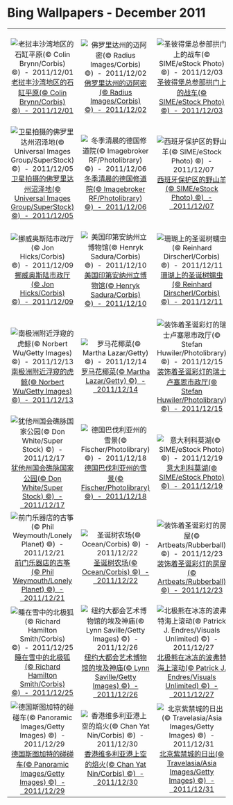 # Bing Wallpapers - December 2011

| | | | |
|:-------------------------:|:-------------------------:|:-------------------------:|:-------------------------:|
| ![老挝丰沙湾地区的石缸平原(© Colin Brynn/Corbis) ©)  -  2011/12/01](https://bing.ee123.net/img/cn/fhd/2011/12/01.jpg)[老挝丰沙湾地区的石缸平原(© Colin Brynn/Corbis) ©)  -  2011/12/01](https://bing.ee123.net/img/cn/fhd/2011/12/01.jpg) | ![佛罗里达州的迈阿密(© Radius Images/Corbis) ©)  -  2011/12/02](https://bing.ee123.net/img/cn/fhd/2011/12/02.jpg)[佛罗里达州的迈阿密(© Radius Images/Corbis) ©)  -  2011/12/02](https://bing.ee123.net/img/cn/fhd/2011/12/02.jpg) | ![圣彼得堡总参部拱门上的战车(© SIME/eStock Photo) ©)  -  2011/12/03](https://bing.ee123.net/img/cn/fhd/2011/12/03.jpg)[圣彼得堡总参部拱门上的战车(© SIME/eStock Photo) ©)  -  2011/12/03](https://bing.ee123.net/img/cn/fhd/2011/12/03.jpg) | ![加州太浩湖翡翠岛的日出(© Don Smith/Getty Images) ©)  -  2011/12/04](https://bing.ee123.net/img/cn/fhd/2011/12/04.jpg)[加州太浩湖翡翠岛的日出(© Don Smith/Getty Images) ©)  -  2011/12/04](https://bing.ee123.net/img/cn/fhd/2011/12/04.jpg) |
| ![卫星拍摄的佛罗里达州沼泽地(© Universal Images Group/SuperStock) ©)  -  2011/12/05](https://bing.ee123.net/img/cn/fhd/2011/12/05.jpg)[卫星拍摄的佛罗里达州沼泽地(© Universal Images Group/SuperStock) ©)  -  2011/12/05](https://bing.ee123.net/img/cn/fhd/2011/12/05.jpg) | ![冬季清晨的德国修道院(© Imagebroker RF/Photolibrary) ©)  -  2011/12/06](https://bing.ee123.net/img/cn/fhd/2011/12/06.jpg)[冬季清晨的德国修道院(© Imagebroker RF/Photolibrary) ©)  -  2011/12/06](https://bing.ee123.net/img/cn/fhd/2011/12/06.jpg) | ![西班牙保护区的野山羊(© SIME/eStock Photo) ©)  -  2011/12/07](https://bing.ee123.net/img/cn/fhd/2011/12/07.jpg)[西班牙保护区的野山羊(© SIME/eStock Photo) ©)  -  2011/12/07](https://bing.ee123.net/img/cn/fhd/2011/12/07.jpg) | ![两只绿领吸蜜鹦鹉(© Gary Vestal/Getty Images) ©)  -  2011/12/08](https://bing.ee123.net/img/cn/fhd/2011/12/08.jpg)[两只绿领吸蜜鹦鹉(© Gary Vestal/Getty Images) ©)  -  2011/12/08](https://bing.ee123.net/img/cn/fhd/2011/12/08.jpg) |
| ![挪威奥斯陆市政厅(© Jon Hicks/Corbis) ©)  -  2011/12/09](https://bing.ee123.net/img/cn/fhd/2011/12/09.jpg)[挪威奥斯陆市政厅(© Jon Hicks/Corbis) ©)  -  2011/12/09](https://bing.ee123.net/img/cn/fhd/2011/12/09.jpg) | ![美国印第安纳州立博物馆(© Henryk Sadura/Corbis) ©)  -  2011/12/10](https://bing.ee123.net/img/cn/fhd/2011/12/10.jpg)[美国印第安纳州立博物馆(© Henryk Sadura/Corbis) ©)  -  2011/12/10](https://bing.ee123.net/img/cn/fhd/2011/12/10.jpg) | ![珊瑚上的圣诞树蠕虫(© Reinhard Dirscherl/Corbis) ©)  -  2011/12/11](https://bing.ee123.net/img/cn/fhd/2011/12/11.jpg)[珊瑚上的圣诞树蠕虫(© Reinhard Dirscherl/Corbis) ©)  -  2011/12/11](https://bing.ee123.net/img/cn/fhd/2011/12/11.jpg) | ![法国克雷西森林中的栗子(© Stephane Bouilland/Peter Arnold/Photolibrary) ©)  -  2011/12/12](https://bing.ee123.net/img/cn/fhd/2011/12/12.jpg)[法国克雷西森林中的栗子(© Stephane Bouilland/Peter Arnold/Photolibrary) ©)  -  2011/12/12](https://bing.ee123.net/img/cn/fhd/2011/12/12.jpg) |
| ![南极洲附近浮窥的虎鲸(© Norbert Wu/Getty Images) ©)  -  2011/12/13](https://bing.ee123.net/img/cn/fhd/2011/12/13.jpg)[南极洲附近浮窥的虎鲸(© Norbert Wu/Getty Images) ©)  -  2011/12/13](https://bing.ee123.net/img/cn/fhd/2011/12/13.jpg) | ![罗马花椰菜(© Martha Lazar/Getty) ©)  -  2011/12/14](https://bing.ee123.net/img/cn/fhd/2011/12/14.jpg)[罗马花椰菜(© Martha Lazar/Getty) ©)  -  2011/12/14](https://bing.ee123.net/img/cn/fhd/2011/12/14.jpg) | ![装饰着圣诞彩灯的瑞士卢塞恩市政厅(© Stefan Huwiler/Photolibrary) ©)  -  2011/12/15](https://bing.ee123.net/img/cn/fhd/2011/12/15.jpg)[装饰着圣诞彩灯的瑞士卢塞恩市政厅(© Stefan Huwiler/Photolibrary) ©)  -  2011/12/15](https://bing.ee123.net/img/cn/fhd/2011/12/15.jpg) | ![西雅图飞行博物馆(© Ron Koeberer/Getty Images) ©)  -  2011/12/16](https://bing.ee123.net/img/cn/fhd/2011/12/16.jpg)[西雅图飞行博物馆(© Ron Koeberer/Getty Images) ©)  -  2011/12/16](https://bing.ee123.net/img/cn/fhd/2011/12/16.jpg) |
| ![犹他州国会礁脉国家公园(© Don White/Super Stock) ©)  -  2011/12/17](https://bing.ee123.net/img/cn/fhd/2011/12/17.jpg)[犹他州国会礁脉国家公园(© Don White/Super Stock) ©)  -  2011/12/17](https://bing.ee123.net/img/cn/fhd/2011/12/17.jpg) | ![德国巴伐利亚州的雪景(© Fischer/Photolibrary) ©)  -  2011/12/18](https://bing.ee123.net/img/cn/fhd/2011/12/18.jpg)[德国巴伐利亚州的雪景(© Fischer/Photolibrary) ©)  -  2011/12/18](https://bing.ee123.net/img/cn/fhd/2011/12/18.jpg) | ![意大利科莫湖(© SIME/eStock Photo) ©)  -  2011/12/19](https://bing.ee123.net/img/cn/fhd/2011/12/19.jpg)[意大利科莫湖(© SIME/eStock Photo) ©)  -  2011/12/19](https://bing.ee123.net/img/cn/fhd/2011/12/19.jpg) | ![巴黎老佛爷百货公司(© WIN-Initiative/Getty Images) ©)  -  2011/12/20](https://bing.ee123.net/img/cn/fhd/2011/12/20.jpg)[巴黎老佛爷百货公司(© WIN-Initiative/Getty Images) ©)  -  2011/12/20](https://bing.ee123.net/img/cn/fhd/2011/12/20.jpg) |
| ![前门乐器店的古筝(© Phil Weymouth/Lonely Planet) ©)  -  2011/12/21](https://bing.ee123.net/img/cn/fhd/2011/12/21.jpg)[前门乐器店的古筝(© Phil Weymouth/Lonely Planet) ©)  -  2011/12/21](https://bing.ee123.net/img/cn/fhd/2011/12/21.jpg) | ![圣诞树农场(© Ocean/Corbis) ©)  -  2011/12/22](https://bing.ee123.net/img/cn/fhd/2011/12/22.jpg)[圣诞树农场(© Ocean/Corbis) ©)  -  2011/12/22](https://bing.ee123.net/img/cn/fhd/2011/12/22.jpg) | ![装饰着圣诞彩灯的房屋(© Artbeats/Rubberball) ©)  -  2011/12/23](https://bing.ee123.net/img/cn/fhd/2011/12/23.jpg)[装饰着圣诞彩灯的房屋(© Artbeats/Rubberball) ©)  -  2011/12/23](https://bing.ee123.net/img/cn/fhd/2011/12/23.jpg) | ![壁炉中的火焰(© Tetra Images/SuperStock) ©)  -  2011/12/24](https://bing.ee123.net/img/cn/fhd/2011/12/24.jpg)[壁炉中的火焰(© Tetra Images/SuperStock) ©)  -  2011/12/24](https://bing.ee123.net/img/cn/fhd/2011/12/24.jpg) |
| ![睡在雪中的北极狐(© Richard Hamilton Smith/Corbis) ©)  -  2011/12/25](https://bing.ee123.net/img/cn/fhd/2011/12/25.jpg)[睡在雪中的北极狐(© Richard Hamilton Smith/Corbis) ©)  -  2011/12/25](https://bing.ee123.net/img/cn/fhd/2011/12/25.jpg) | ![纽约大都会艺术博物馆的埃及神庙(© Lynn Saville/Getty Images) ©)  -  2011/12/26](https://bing.ee123.net/img/cn/fhd/2011/12/26.jpg)[纽约大都会艺术博物馆的埃及神庙(© Lynn Saville/Getty Images) ©)  -  2011/12/26](https://bing.ee123.net/img/cn/fhd/2011/12/26.jpg) | ![北极熊在冰冻的波弗特海上滚动(© Patrick J. Endres/Visuals Unlimited) ©)  -  2011/12/27](https://bing.ee123.net/img/cn/fhd/2011/12/27.jpg)[北极熊在冰冻的波弗特海上滚动(© Patrick J. Endres/Visuals Unlimited) ©)  -  2011/12/27](https://bing.ee123.net/img/cn/fhd/2011/12/27.jpg) | ![德克萨斯州达拉斯州会厅(© Matt Pasant/Getty Images) ©)  -  2011/12/28](https://bing.ee123.net/img/cn/fhd/2011/12/28.jpg)[德克萨斯州达拉斯州会厅(© Matt Pasant/Getty Images) ©)  -  2011/12/28](https://bing.ee123.net/img/cn/fhd/2011/12/28.jpg) |
| ![德国斯图加特的碰碰车(© Panoramic Images/Getty Images) ©)  -  2011/12/29](https://bing.ee123.net/img/cn/fhd/2011/12/29.jpg)[德国斯图加特的碰碰车(© Panoramic Images/Getty Images) ©)  -  2011/12/29](https://bing.ee123.net/img/cn/fhd/2011/12/29.jpg) | ![香港维多利亚港上空的焰火(© Chan Yat Nin/Corbis) ©)  -  2011/12/30](https://bing.ee123.net/img/cn/fhd/2011/12/30.jpg)[香港维多利亚港上空的焰火(© Chan Yat Nin/Corbis) ©)  -  2011/12/30](https://bing.ee123.net/img/cn/fhd/2011/12/30.jpg) | ![北京紫禁城的日出(© Travelasia/Asia Images/Getty Images) ©)  -  2011/12/31](https://bing.ee123.net/img/cn/fhd/2011/12/31.jpg)[北京紫禁城的日出(© Travelasia/Asia Images/Getty Images) ©)  -  2011/12/31](https://bing.ee123.net/img/cn/fhd/2011/12/31.jpg) |  |

